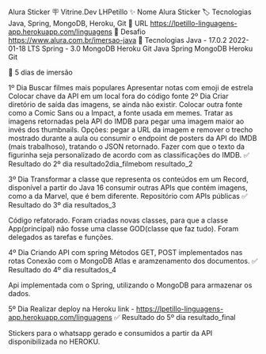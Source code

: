 Alura Sticker
🪧 Vitrine.Dev	LHPetillo
✨ Nome	Alura Sticker
🏷️ Tecnologias	Java, Spring, MongoDB, Heroku, Git
🚀 URL	https://lpetillo-linguagens-app.herokuapp.com/linguagens
🤿 Desafio	https://www.alura.com.br/imersao-java
🔨 Tecnologias
Java - 17.0.2 2022-01-18 LTS
Spring - 3.0
MongoDB
Heroku
Git
Java Spring MongoDB Heroku Git

🤿 5 dias de imersão


1º Dia
 Buscar filmes mais populares
 Apresentar notas com emoji de estrela
 Colocar chave da API em um local fora do código fonte
2º Dia
 Criar diretório de saída das imagens, se ainda não existir.
 Colocar outra fonte como a Comic Sans ou a Impact, a fonte usada em memes.
 Tratar as imagens retornadas pela API do IMDB para pegar uma imagem maior ao invés dos thumbnails. Opções: pegar a URL da imagem e remover o trecho mostrado durante a aula ou consumir o endpoint de posters da API do IMDB (mais trabalhoso), tratando o JSON retornado.
 Fazer com que o texto da figurinha seja personalizado de acordo com as classificações do IMDB.
✅ Resultado do 2º dia
resultado2dia_filmebom resultado_2

3º Dia
 Transformar a classe que representa os conteúdos em um Record, disponível a partir do Java 16
 consumir outras APIs que contém imagens, como a da Marvel, que é bem diferente. Repositório com APIs públicas
✅ Resultado do 3º dia
resultados_3

Código refatorado. Foram criadas novas classes, para que a classe App(principal) não fosse uma classe GOD(classe que faz tudo). Foram delegados as tarefas e funções.

4º Dia
 Criando API com spring
 Métodos GET, POST implementados nas rotas
 Conexão com o MongoDB Atlas e aramzenamento dos documentos.
✅ Resultado do 4º dia
resultados_4

Api implementada com o Spring, utilizando o MongoDB para armazenar os dados.

5º Dia
 Realizar deploy na Heroku
 link - https://lpetillo-linguagens-app.herokuapp.com/linguagens
✅ Resultado do 5º dia
resultado_final

Stickers para o whatsapp gerado e consumidos a partir da API disponibilizada no HEROKU.
